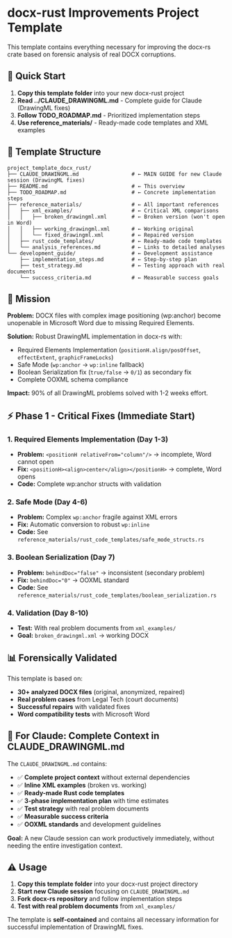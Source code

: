# docx-rust Improvements Project Template

This template contains everything necessary for improving the docx-rs crate based on forensic analysis of real DOCX corruptions.

## 🚀 **Quick Start**

1. **Copy this template folder** into your new docx-rust project
2. **Read ../CLAUDE_DRAWINGML.md** - Complete guide for Claude (DrawingML fixes)
3. **Follow TODO_ROADMAP.md** - Prioritized implementation steps
4. **Use reference_materials/** - Ready-made code templates and XML examples

## 📁 **Template Structure**

```
project_template_docx_rust/
├── CLAUDE_DRAWINGML.md                 # ← MAIN GUIDE for new Claude session (DrawingML fixes)
├── README.md                           # ← This overview
├── TODO_ROADMAP.md                     # ← Concrete implementation steps
├── reference_materials/                # ← All important references
│   ├── xml_examples/                   # ← Critical XML comparisons
│   │   ├── broken_drawingml.xml        # ← Broken version (won't open in Word)
│   │   ├── working_drawingml.xml       # ← Working original
│   │   └── fixed_drawingml.xml         # ← Repaired version
│   ├── rust_code_templates/            # ← Ready-made code templates
│   └── analysis_references.md          # ← Links to detailed analyses
└── development_guide/                  # ← Development assistance
    ├── implementation_steps.md         # ← Step-by-step plan
    ├── test_strategy.md                # ← Testing approach with real documents
    └── success_criteria.md             # ← Measurable success goals
```

## 🎯 **Mission**

**Problem:** DOCX files with complex image positioning (wp:anchor) become unopenable in Microsoft Word due to missing Required Elements.

**Solution:** Robust DrawingML implementation in docx-rs with:
- Required Elements Implementation (`positionH.align/posOffset`, `effectExtent`, `graphicFrameLocks`)
- Safe Mode (`wp:anchor` → `wp:inline` fallback) 
- Boolean Serialization fix (`true/false` → `0/1`) as secondary fix
- Complete OOXML schema compliance

**Impact:** 90% of all DrawingML problems solved with 1-2 weeks effort.

## ⚡ **Phase 1 - Critical Fixes (Immediate Start)**

### **1. Required Elements Implementation (Day 1-3)**
- **Problem:** `<positionH relativeFrom="column"/>` → incomplete, Word cannot open  
- **Fix:** `<positionH><align>center</align></positionH>` → complete, Word opens
- **Code:** Complete wp:anchor structs with validation

### **2. Safe Mode (Day 4-6)**
- **Problem:** Complex `wp:anchor` fragile against XML errors
- **Fix:** Automatic conversion to robust `wp:inline`
- **Code:** See `reference_materials/rust_code_templates/safe_mode_structs.rs`

### **3. Boolean Serialization (Day 7)**
- **Problem:** `behindDoc="false"` → inconsistent (secondary problem)
- **Fix:** `behindDoc="0"` → OOXML standard
- **Code:** See `reference_materials/rust_code_templates/boolean_serialization.rs`

### **4. Validation (Day 8-10)**
- **Test:** With real problem documents from `xml_examples/`
- **Goal:** `broken_drawingml.xml` → working DOCX

## 📊 **Forensically Validated**

This template is based on:
- **30+ analyzed DOCX files** (original, anonymized, repaired)
- **Real problem cases** from Legal Tech (court documents)
- **Successful repairs** with validated fixes
- **Word compatibility tests** with Microsoft Word

## 🔗 **For Claude: Complete Context in CLAUDE_DRAWINGML.md**

The `CLAUDE_DRAWINGML.md` contains:
- ✅ **Complete project context** without external dependencies
- ✅ **Inline XML examples** (broken vs. working)
- ✅ **Ready-made Rust code templates** 
- ✅ **3-phase implementation plan** with time estimates
- ✅ **Test strategy** with real problem documents
- ✅ **Measurable success criteria**
- ✅ **OOXML standards** and development guidelines

**Goal:** A new Claude session can work productively immediately, without needing the entire investigation context.

## ⚠️ **Usage**

1. **Copy this template folder** into your docx-rust project directory
2. **Start new Claude session** focusing on `CLAUDE_DRAWINGML.md`
3. **Fork docx-rs repository** and follow implementation steps
4. **Test with real problem documents** from `xml_examples/`

The template is **self-contained** and contains all necessary information for successful implementation of DrawingML fixes.
